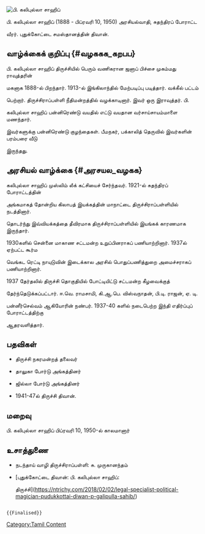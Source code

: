 ![பி. கலிபுல்லா சாஹிப் ](பி._கலிபுல்லா_சாஹிப்_.png "பி. கலிபுல்லா சாஹிப் ")
பி. கலிபுல்லா சாஹிப் (1888 - பிப்ரவரி 10, 1950) அரசியல்வாதி, சுதந்திரப் போராட்ட
வீரர். புதுக்கோட்டை சமஸ்தானத்தின் திவான்.

## வாழ்க்கைக் குறிப்பு {#வழககக_கறபப}

பி. கலிபுல்லா சாஹிப் திருச்சியில் பெரும் வணிகரான ஜனாப் பிச்சை முகம்மது ராவுத்தரின்
மகனாக 1888-ல் பிறந்தார். 1913-ல் இங்கிலாந்தில் மேற்படிப்பு படித்தார். வக்கீல் பட்டம்
பெற்றார். திருச்சிராப்பள்ளி நீதிமன்றத்தில் வழக்காடினார். இவர் ஒரு இராவுத்தர். பி.
கலிபுல்லா சாஹிப் பன்னிரெண்டு வயதில் எட்டு வயதான வர்சாய்சாயம்மாளை மணந்தார்.
இவர்களுக்கு பன்னிரெண்டு குழந்தைகள். பீமநகர், பக்காலித் தெருவில் இவர்களின் பரம்பரை வீடு
இருந்தது.

## அரசியல் வாழ்க்கை {#அரசயல_வழகக}

கலிபுல்லா சாஹிப் முஸ்லிம் லீக் கட்சியைச் சேர்ந்தவர். 1921-ல் சுதந்திரப் போராட்டத்தின்
அங்கமாகத் தோன்றிய கிலாபத் இயக்கத்தின் மாநாட்டை திருச்சிராப்பள்ளியில் நடத்தினார்.
தொடர்ந்து இவ்வியக்கத்தை தீவிரமாக திருச்சிராப்பள்ளியில் இயங்கக் காரணமாக இருந்தார்.
1930களில் சென்னை மாகாண சட்டமன்ற உறுப்பினராகப் பணியாற்றினார். 1937ல் ஏற்பட்ட கூர்ம
வெங்கட ரெட்டி நாயுடுவின் இடைக்கால அரசில் பொதுப்பணித்துறை அமைச்சராகப் பணியாற்றினார்.
1937 தேர்தலில் திருச்சி தொகுதியில் போட்டியிட்டு சட்டமன்ற கீழவைக்குத்
தேர்ந்தெடுக்கப்பட்டார். ஈ.வெ. ராமசாமி, கி.ஆ.பெ. விஸ்வநாதன், பி.டி. ராஜன், ஏ. டி.
பன்னீர்செல்வம் ஆகியோரின் நண்பர். 1937-40 களில் நடைபெற்ற இந்தி எதிர்ப்புப் போராட்டத்திற்கு
ஆதரவளித்தார்.

## பதவிகள்

-   திருச்சி நகரமன்றத் தலைவர்
-   தாலுகா போர்டு அங்கத்தினர்
-   ஜில்லா போர்டு அங்கத்தினர்
-   1941-47ல் திருச்சி திவான்.

## மறைவு

பி. கலிபுல்லா சாஹிப் பிப்ரவரி 10, 1950-ல் காலமானார்

## உசாத்துணை

-   நடந்தாய் வாழி திருச்சிராப்பள்ளி: சு. முருகானந்தம்
-   [புதுக்கோட்டை திவான்: பி. கலிபுல்லா சாஹிப்:
    திருச்சி](https://ntrichy.com/2018/02/02/legal-specialist-political-magician-pudukkottai-diwan-p-galipulla-sahib/)

```{=mediawiki}
{{Finalised}}
```
[Category:Tamil Content](Category:Tamil_Content "wikilink")
